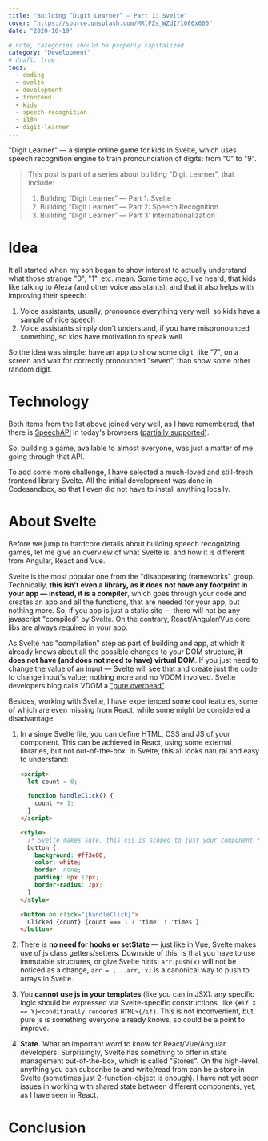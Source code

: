 ```yaml
---
title: "Building “Digit Learner” — Part 1: Svelte"
cover: "https://source.unsplash.com/MRlFZs_WZdI/1080x600"
date: "2020-10-19"

# note, categories should be properly capitalized
category: "Development"
# draft: true
tags:
  - coding
  - svelte
  - development
  - frontend
  - kids
  - speech-recognition
  - i18n
  - digit-learner
---
```


"Digit Learner" — a simple online game for kids in Svelte, which uses speech
recognition engine to train pronounciation of digits: from "0" to "9".

> This post is part of a series about building "Digit Learner", that include:
>
> 1. Building “Digit Learner” — Part 1: Svelte
> 2. Building “Digit Learner” — Part 2: Speech Recognition
> 3. Building “Digit Learner” — Part 3: Internationalization

# Idea

It all started when my son began to show interest to actually understand what
those strange "0", "1", etc. mean. Some time ago, I've heard, that kids like
talking to Alexa (and other voice assistants), and that it also helps with
improving their speech:

1. Voice assistants, usually, pronounce everything very well, so kids have a
   sample of nice speech
2. Voice assistants simply don't understand, if you have mispronounced
   something, so kids have motivation to speak well

So the idea was simple: have an app to show some digit, like "7", on a screen
and wait for correctly pronounced "seven", than show some other random digit.

# Technology

Both items from the list above joined very well, as I have remembered, that
there is
[SpeechAPI](https://developer.mozilla.org/en-US/docs/Web/API/Web_Speech_API) in
today's browsers ([partially supported](https://caniuse.com/?search=speech)).

So, building a game, available to almost everyone, was just a matter of me going
through that API.

To add some more challenge, I have selected a much-loved and still-fresh
frontend library Svelte. All the initial development was done in Codesandbox, so
that I even did not have to install anything locally.

# About Svelte

Before we jump to hardcore details about building speech recognizing games, let
me give an overview of what Svelte is, and how it is different from Angular,
React and Vue.

Svelte is the most popular one from the "disappearing frameworks" group.
Technically, **this isn't even a library, as it does not have any footprint in
your app — instead, it is a compiler**, which goes through your code and creates
an app and all the functions, that are needed for your app, but nothing more.
So, if you app is just a static site — there will not be any javascript
"compiled" by Svelte. On the contrary, React/Angular/Vue core libs are always
required in your app.

As Svelte has "compilation" step as part of building and app, at which it
already knows about all the possible changes to your DOM structure, **it does
not have (and does not need to have) virtual DOM**. If you just need to change
the value of an input — Svelte will see that and create just the code to change
input's value; nothing more and no VDOM involved. Svelte developers blog calls
VDOM a ["pure overhead"](https://svelte.dev/blog/virtual-dom-is-pure-overhead).

Besides, working with Svelte, I have experienced some cool features, some of
which are even missing from React, while some might be considered a
disadvantage:

1. In a singe Svelte file, you can define HTML, CSS and JS of your component.
   This can be achieved in React, using some external libraries, but not
   out-of-the-box. In Svelte, this all looks natural and easy to understand:

   ```html
   <script>
     let count = 0;

     function handleClick() {
       count += 1;
     }
   </script>

   <style>
     /* Svelte makes sure, this css is scoped to just your component */
     button {
       background: #ff3e00;
       color: white;
       border: none;
       padding: 8px 12px;
       border-radius: 2px;
     }
   </style>

   <button on:click="{handleClick}">
     Clicked {count} {count === 1 ? 'time' : 'times'}
   </button>
   ```

2. There is **no need for hooks or setState** — just like in Vue, Svelte makes
   use of js class getters/setters. Downside of this, is that you have to use
   immutable structures, or give Svelte hints: `arr.push(x)` will not be noticed
   as a change, `arr = [...arr, x]` is a canonical way to push to arrays in
   Svelte.

3. You **cannot use js in your templates** (like you can in JSX): any specific
   logic should be expressed via Svelte-specific constructions, like
   `{#if X == Y}<conditinally rendered HTML>{/if}`. This is not inconvenient,
   but pure js is something everyone already knows, so could be a point to
   improve.

4. **State.** What an important word to know for React/Vue/Angular developers!
   Surprisingly, Svelte has something to offer in state management
   out-of-the-box, which is called "Stores". On the high-level, anything you can
   subscribe to and write/read from can be a store in Svelte (sometimes just
   2-function-object is enough). I have not yet seen issues in working with
   shared state between different components, yet, as I have seen in React.

# Conclusion

